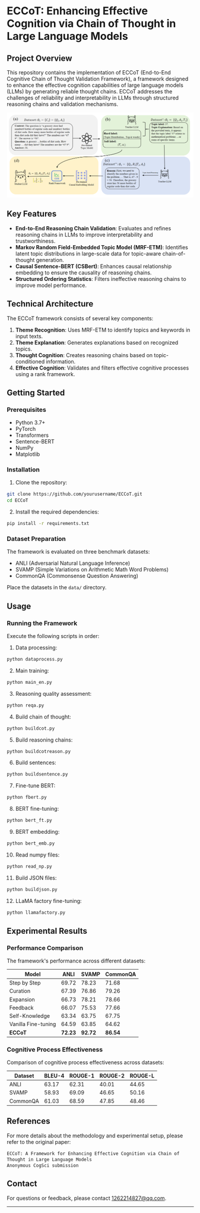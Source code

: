 # ECCoT: Enhancing Effective Cognition via Chain of Thought in Large Language Models

## Project Overview
This repository contains the implementation of ECCoT (End-to-End Cognitive Chain of Thought Validation Framework), a framework designed to enhance the effective cognition capabilities of large language models (LLMs) by generating reliable thought chains. ECCoT addresses the challenges of reliability and interpretability in LLMs through structured reasoning chains and validation mechanisms.

![ECCoT Framework](src/FrameworkECCoT.png)

## Key Features
- **End-to-End Reasoning Chain Validation**: Evaluates and refines reasoning chains in LLMs to improve interpretability and trustworthiness.
- **Markov Random Field-Embedded Topic Model (MRF-ETM)**: Identifies latent topic distributions in large-scale data for topic-aware chain-of-thought generation.
- **Causal Sentence-BERT (CSBert)**: Enhances causal relationship embedding to ensure the causality of reasoning chains.
- **Structured Ordering Statistics**: Filters ineffective reasoning chains to improve model performance.

## Technical Architecture
The ECCoT framework consists of several key components:
1. **Theme Recognition**: Uses MRF-ETM to identify topics and keywords in input texts.
2. **Theme Explanation**: Generates explanations based on recognized topics.
3. **Thought Cognition**: Creates reasoning chains based on topic-conditioned information.
4. **Effective Cognition**: Validates and filters effective cognitive processes using a rank framework.

## Getting Started

### Prerequisites
- Python 3.7+
- PyTorch
- Transformers
- Sentence-BERT
- NumPy
- Matplotlib

### Installation
1. Clone the repository:
```bash
git clone https://github.com/yourusername/ECCoT.git
cd ECCoT
```

2. Install the required dependencies:
```bash
pip install -r requirements.txt
```

### Dataset Preparation
The framework is evaluated on three benchmark datasets:
- ANLI (Adversarial Natural Language Inference)
- SVAMP (Simple Variations on Arithmetic Math Word Problems)
- CommonQA (Commonsense Question Answering)

Place the datasets in the `data/` directory.

## Usage

### Running the Framework
Execute the following scripts in order:

1. Data processing:
```bash
python dataprocess.py
```

2. Main training:
```bash
python main_en.py
```

3. Reasoning quality assessment:
```bash
python reqa.py
```

4. Build chain of thought:
```bash
python buildcot.py
```

5. Build reasoning chains:
```bash
python buildcotreason.py
```

6. Build sentences:
```bash
python buildsentence.py
```

7. Fine-tune BERT:
```bash
python fbert.py
```

8. BERT fine-tuning:
```bash
python bert_ft.py
```

9. BERT embedding:
```bash
python bert_emb.py
```

10. Read numpy files:
```bash
python read_np.py
```

11. Build JSON files:
```bash
python buildjson.py
```

12. LLaMA factory fine-tuning:
```bash
python llamafactory.py
```

## Experimental Results

### Performance Comparison
The framework's performance across different datasets:

| Model          | ANLI  | SVAMP | CommonQA |
|----------------|-------|-------|----------|
| Step by Step   | 69.72 | 78.23 | 71.68    |
| Curation       | 67.39 | 76.86 | 79.26    |
| Expansion      | 66.73 | 78.21 | 78.66    |
| Feedback       | 66.07 | 75.53 | 77.66    |
| Self-Knowledge | 63.34 | 63.75 | 67.75    |
| Vanilla Fine-tuning | 64.59 | 63.85 | 64.62    |
| **ECCoT**      | **72.23** | **92.72** | **86.54** |

### Cognitive Process Effectiveness
Comparison of cognitive process effectiveness across datasets:

| Dataset | BLEU-4 | ROUGE-1 | ROUGE-2 | ROUGE-L |
|---------|--------|---------|---------|---------|
| ANLI    | 63.17  | 62.31   | 40.01   | 44.65   |
| SVAMP   | 58.93  | 69.09   | 46.65   | 50.16   |
| CommonQA| 61.03  | 68.59   | 47.85   | 48.46   |

## References
For more details about the methodology and experimental setup, please refer to the original paper:
```
ECCoT: A Framework for Enhancing Effective Cognition via Chain of Thought in Large Language Models
Anonymous CogSci submission
```




## Contact
For questions or feedback, please contact 1262214827@qq.com.

---
